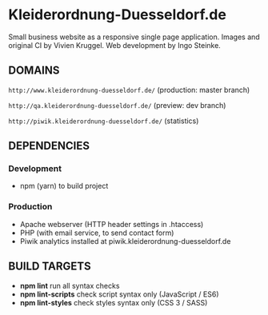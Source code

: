 # Kleiderordnung-Duesseldorf.de



Small business website as a responsive single page application.
Images and original CI by Vivien Kruggel.
Web development by Ingo Steinke.

## DOMAINS

`http://www.kleiderordnung-duesseldorf.de/` (production: master branch)

`http://qa.kleiderordnung-duesseldorf.de/` (preview: dev branch)

`http://piwik.kleiderordnung-duesseldorf.de/` (statistics)

## DEPENDENCIES

### Development
* npm (yarn) to build project

### Production
* Apache webserver (HTTP header settings in .htaccess)
* PHP (with email service, to send contact form)
* Piwik analytics installed at piwik.kleiderordnung-duesseldorf.de


## BUILD TARGETS

* **npm lint** run all syntax checks
* **npm lint-scripts** check script syntax only (JavaScript / ES6)
* **npm lint-styles**  check styles syntax only (CSS 3 / SASS)
